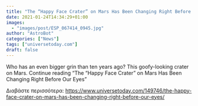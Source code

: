 ```yaml
---
title: "The “Happy Face Crater” on Mars Has Been Changing Right Before Our Eyes"
date: 2021-01-24T14:34:29+01:00
images:
  - "images/post/ESP_067414_0945.jpg"
author: "AstroBot"
categories: ["News"]
tags: ["universetoday.com"]
draft: false
---
```


Who has an even bigger grin than ten years ago? This goofy-looking crater on Mars. Continue reading “The “Happy Face Crater” on Mars Has Been Changing Right Before Our Eyes” 

Διαβάστε περισσότερα: https://www.universetoday.com/149746/the-happy-face-crater-on-mars-has-been-changing-right-before-our-eyes/
